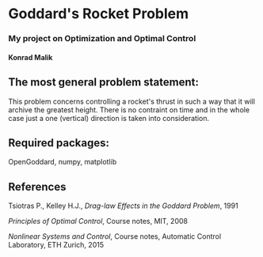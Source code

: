# Goddard's Rocket Problem

### My project on Optimization and Optimal Control
#### Konrad Malik

## The most general problem statement:

This problem concerns controlling a rocket's thrust in such a way that it will archive the greatest height. There is no contraint on time and in the whole case just a one (vertical) direction is taken into consideration. 

## Required packages:
OpenGoddard, numpy, matplotlib

## References
Tsiotras P., Kelley H.J., *Drag-law Effects in the Goddard Problem*, 1991

*Principles of Optimal Control*, Course notes, MIT, 2008

*Nonlinear Systems and Control*, Course notes, Automatic Control Laboratory, ETH Zurich, 2015
